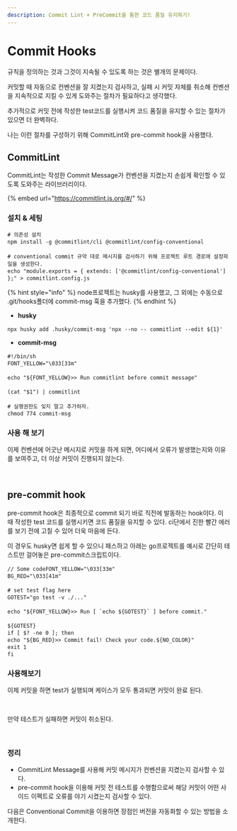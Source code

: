 ```yaml
---
description: Commit Lint + PreCommit을 통한 코드 품질 유지하기!
---
```


# Commit Hooks

규칙을 정의하는 것과 그것이 지속될 수 있도록 하는 것은 별개의 문제이다.

커밋할 때 자동으로 컨벤션을 잘 지켰는지 검사하고, 실패 시 커밋 자체를 취소해 컨벤션을 지속적으로 지킬 수 있게 도와주는 절차가 필요하다고 생각했다.

추가적으로 커밋 전에 작성한 test코드를 실행시켜 코드 품질을 유지할 수 있는 절차가 있으면 더 완벽하다.

나는 이런 절차를 구성하기 위해 CommitLint와 pre-commit hook을 사용했다.

## CommitLint

CommitLint는 작성한 Commit Message가 컨벤션을 지켰는지 손쉽게 확인할 수 있도록 도와주는 라이브러리이다.

{% embed url="https://commitlint.js.org/#/" %}

### 설치 & 세팅

```
# 의존성 설치 
npm install -g @commitlint/cli @commitlint/config-conventional

# conventional commit 규약 대로 메시지를 검사하기 위해 프로젝트 루트 경로에 설정파일을 생성한다.
echo "module.exports = { extends: ['@commitlint/config-conventional'] };" > commitlint.config.js
```

{% hint style="info" %}
node프로젝트는 husky를 사용했고, 그 외에는 수동으로   .git/hooks폴더에 commit-msg 훅을 추가했다.&#x20;
{% endhint %}



* **husky**

```shell
npx husky add .husky/commit-msg 'npx --no -- commitlint --edit ${1}'
```

* **commit-msg**

```shell
#!/bin/sh
FONT_YELLOW="\033[33m"

echo "${FONT_YELLOW}>> Run commitlint before commit message"

(cat "$1") | commitlint

# 실행권한도 잊지 말고 추가하자. 
chmod 774 commit-msg
```



### 사용 해 보기

이제 컨벤션에 어긋난 메시지로 커밋을 하게 되면, 어디에서 오류가 발생했는지와 이유를 보여주고, 더 이상 커밋이 진행되지 않는다.

<figure><img src="../.gitbook/assets/스크린샷 2023-01-31 오후 3.55.45.png" alt=""><figcaption></figcaption></figure>



## pre-commit hook

pre-commit hook은 최종적으로 commit 되기 바로 직전에 발동하는 hook이다. 이 때 작성한 test 코드를 실행시키면 코드 품질을 유지할 수 있다. ci단에서 진한 빨간 에러를 보기 전에 고칠 수 있어 더욱 마음에 든다.&#x20;

이 경우도 husky면 쉽게 할 수 있으니 패스하고 아래는 go프로젝트를 예시로 간단히 테스트만 걸어놓은 pre-commit스크립트이다.&#x20;

```shell
// Some codeFONT_YELLOW="\033[33m"
BG_RED="\033[41m"

# set test flag here
GOTEST="go test -v ./..."

echo "${FONT_YELLOW}>> Run [ `echo ${GOTEST}` ] before commit."

${GOTEST}
if [ $? -ne 0 ]; then
echo "${BG_RED}>> Commit fail! Check your code.${NO_COLOR}"
exit 1
fi
```

### 사용해보기&#x20;



이제 커밋을 하면 test가 실행되며 케이스가 모두 통과되면 커밋이 완료 된다.

<figure><img src="../.gitbook/assets/스크린샷 2023-01-31 오후 4.37.49.png" alt=""><figcaption></figcaption></figure>

만약 테스트가 실패하면 커밋이 취소된다.

<figure><img src="../.gitbook/assets/스크린샷 2023-01-31 오후 4.48.27.png" alt=""><figcaption></figcaption></figure>

### 정리&#x20;

* CommitLint Message를 사용해 커밋 메시지가 컨벤션을 지켰는지 검사할 수 있다.
* pre-commit hook을 이용해 커밋 전 테스트를 수행함으로써 해당 커밋이 어떤 사이드 이펙트로 오류를 야기 시켰는지 검사할 수 있다.&#x20;

다음은 Conventional Commit을 이용하면 장점인 버전을 자동화할 수 있는 방법을 소개한다.







